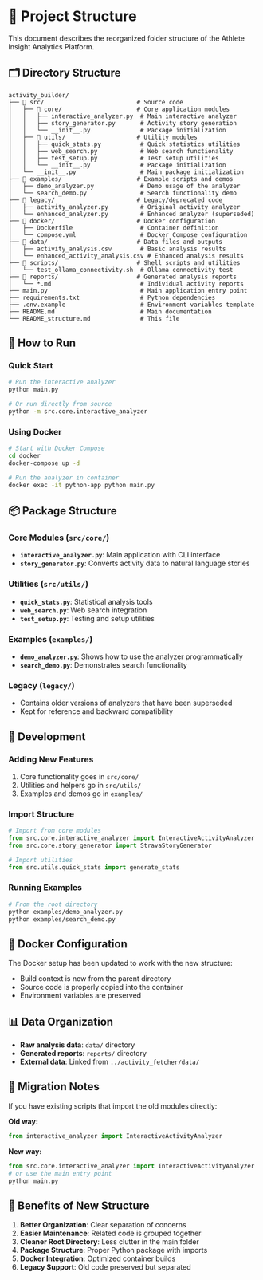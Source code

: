# 📁 Project Structure

This document describes the reorganized folder structure of the Athlete Insight Analytics Platform.

## 🗂️ Directory Structure

```
activity_builder/
├── 📁 src/                          # Source code
│   ├── 📁 core/                     # Core application modules
│   │   ├── interactive_analyzer.py  # Main interactive analyzer
│   │   ├── story_generator.py       # Activity story generation
│   │   └── __init__.py              # Package initialization
│   ├── 📁 utils/                    # Utility modules
│   │   ├── quick_stats.py           # Quick statistics utilities
│   │   ├── web_search.py            # Web search functionality
│   │   ├── test_setup.py            # Test setup utilities
│   │   └── __init__.py              # Package initialization
│   └── __init__.py                  # Main package initialization
├── 📁 examples/                     # Example scripts and demos
│   ├── demo_analyzer.py             # Demo usage of the analyzer
│   └── search_demo.py               # Search functionality demo
├── 📁 legacy/                       # Legacy/deprecated code
│   ├── activity_analyzer.py         # Original activity analyzer
│   └── enhanced_analyzer.py         # Enhanced analyzer (superseded)
├── 📁 docker/                       # Docker configuration
│   ├── Dockerfile                   # Container definition
│   └── compose.yml                  # Docker Compose configuration
├── 📁 data/                         # Data files and outputs
│   ├── activity_analysis.csv        # Basic analysis results
│   └── enhanced_activity_analysis.csv # Enhanced analysis results
├── 📁 scripts/                      # Shell scripts and utilities
│   └── test_ollama_connectivity.sh  # Ollama connectivity test
├── 📁 reports/                      # Generated analysis reports
│   └── *.md                         # Individual activity reports
├── main.py                          # Main application entry point
├── requirements.txt                 # Python dependencies
├── .env.example                     # Environment variables template
├── README.md                        # Main documentation
└── README_structure.md              # This file
```

## 🚀 How to Run

### Quick Start
```bash
# Run the interactive analyzer
python main.py

# Or run directly from source
python -m src.core.interactive_analyzer
```

### Using Docker
```bash
# Start with Docker Compose
cd docker
docker-compose up -d

# Run the analyzer in container
docker exec -it python-app python main.py
```

## 📦 Package Structure

### Core Modules (`src/core/`)
- **`interactive_analyzer.py`**: Main application with CLI interface
- **`story_generator.py`**: Converts activity data to natural language stories

### Utilities (`src/utils/`)
- **`quick_stats.py`**: Statistical analysis tools
- **`web_search.py`**: Web search integration
- **`test_setup.py`**: Testing and setup utilities

### Examples (`examples/`)
- **`demo_analyzer.py`**: Shows how to use the analyzer programmatically
- **`search_demo.py`**: Demonstrates search functionality

### Legacy (`legacy/`)
- Contains older versions of analyzers that have been superseded
- Kept for reference and backward compatibility

## 🔧 Development

### Adding New Features
1. Core functionality goes in `src/core/`
2. Utilities and helpers go in `src/utils/`
3. Examples and demos go in `examples/`

### Import Structure
```python
# Import from core modules
from src.core.interactive_analyzer import InteractiveActivityAnalyzer
from src.core.story_generator import StravaStoryGenerator

# Import utilities
from src.utils.quick_stats import generate_stats
```

### Running Examples
```bash
# From the root directory
python examples/demo_analyzer.py
python examples/search_demo.py
```

## 🐳 Docker Configuration

The Docker setup has been updated to work with the new structure:
- Build context is now from the parent directory
- Source code is properly copied into the container
- Environment variables are preserved

## 📊 Data Organization

- **Raw analysis data**: `data/` directory
- **Generated reports**: `reports/` directory  
- **External data**: Linked from `../activity_fetcher/data/`

## 🔄 Migration Notes

If you have existing scripts that import the old modules directly:

**Old way:**
```python
from interactive_analyzer import InteractiveActivityAnalyzer
```

**New way:**
```python
from src.core.interactive_analyzer import InteractiveActivityAnalyzer
# or use the main entry point
python main.py
```

## 🎯 Benefits of New Structure

1. **Better Organization**: Clear separation of concerns
2. **Easier Maintenance**: Related code is grouped together
3. **Cleaner Root Directory**: Less clutter in the main folder
4. **Package Structure**: Proper Python package with imports
5. **Docker Integration**: Optimized container builds
6. **Legacy Support**: Old code preserved but separated
